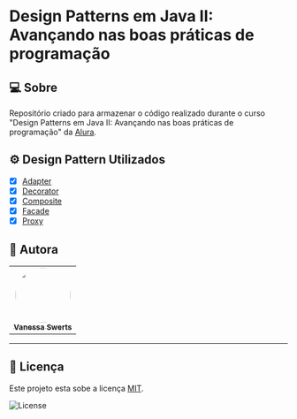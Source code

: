 # Design Patterns em Java II: Avançando nas boas práticas de programação

## 💻 Sobre 

Repositório criado para armazenar o código realizado durante o curso "Design Patterns em Java II: Avançando nas boas práticas de programação" da [Alura](https://cursos.alura.com.br/course/avancando-design-patterns-java).

## :gear: Design Pattern Utilizados
  
  - [x] [Adapter](https://refactoring.guru/design-patterns/adapter)
  - [x] [Decorator](https://refactoring.guru/design-patterns/decorator)
  - [x] [Composite](https://refactoring.guru/design-patterns/composite)
  - [x] [Facade](https://refactoring.guru/design-patterns/facade)
  - [x] [Proxy](https://refactoring.guru/design-patterns/proxy)

## 🦸 Autora

<table>
  <tr>   
    <td align="center"><a href="https://github.com/vanessaSwerts/"><img style="border-radius: 50%;" src="https://avatars2.githubusercontent.com/u/57146734?v=4" width="100px;" alt=""/><br /><sub><b>Vanessa Swerts</b></sub></a></td>  
  </tr>
</table>

---

## 📝 Licença

Este projeto esta sobe a licença [MIT](./LICENSE).

   <img alt="License" src="https://img.shields.io/badge/license-MIT-brightgreen">  

